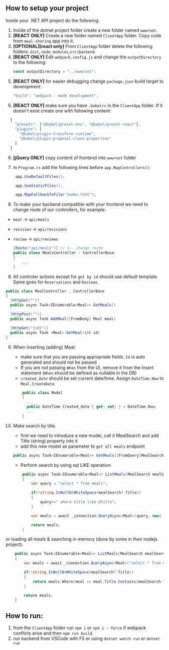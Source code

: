 ## How to setup your project

Inside your .NET API project do the following:

1. Inside of the dotnet project folder create a new folder named `wwwroot`.
2. **[REACT ONLY]** Create a new folder named `ClientApp` folder. Copy code from `meal-sharing` app into it.
3. **[OPTIONAL][react only]** From `ClientApp` folder delete the following folders: `dist`, `node_modules`,`src\backend`.
4. **[REACT ONLY]** Edit `webpack.config.js` and change the `outputDirectory` to the following:
   ```javascript
   const outputDirectory = "../wwwroot";
   ```
5. **[REACT ONLY]** for easier debugging change `package.json` build target to development:
   ```javascript
   "build": "webpack --mode development",
   ```
6. **[REACT ONLY]** make sure you have `.babelrc` in the `ClientApp` folder. If it doesn't exist create one with following content:

```javascript
  {
    "presets": ["@babel/preset-env", "@babel/preset-react"],
    "plugins": [
      "@babel/plugin-transform-runtime",
      "@babel/plugin-proposal-class-properties"
    ]
  }
```

6. **[jQuery ONLY]** copy content of frontend into `wwwroot` folder
7. In `Program.cs` add the following lines before `app.MapControllers()`:

   ```csharp
    app.UseDefaultFiles();

    app.UseStaticFiles();

    app.MapFallbackToFile("index.html");
   ```

8. To make your backend compatible with your frontend we need to change route of our controllers, for example:

- `meal` -> `api/meals`
- `revision` -> `api/revisions`
- `review` -> `api/reviews`

  ```csharp
  [Route("api/meals")] // <-- change route
  public class MealsController : ControllerBase
  {
      ...
  }
  ```

8. All controler actions except for `get by id` should use default template. Same goes for `Reservations` and `Reviews`.

```csharp
public class MealController : ControllerBase
{
  [HttpGet("")]
  public async Task<IEnumerable<Meal>> GetMeals()

  [HttpPost("")]
  public async Task AddMeal([FromBody] Meal meal)

  [HttpGet("{id}")]
  public async Task <Meal> GetMeal(int id)
}
```

9. When inserting (adding) Meal:

   - make sure that you are passing appropriate fields. `Id` is auto generated and should not be passed
   - If you are not passing `When` from the UI, remove it from the Insert statement (`When` should be defined as nullable in the DB)
   - `created_date` should be set current date/time. Assign `DateTime.Now` to `Meal.CreateDate`

   ```csharp
       public class Model
       {
         ...
         public DateTime Created_date { get; set; } = DateTime.Now;
         ...
       }
   ```

10. Make search by title.

    - first we need to introduce a new model, call it MealSearch and add Title (string) property into it
    - add this new model as parameter to `get all meals` endpoint

    ```csharp
    public async Task<IEnumerable<Meal>> GetMeals([FromQuery]MealSearch mealSearch)
    ```

    - Perform search by using sql LIKE operation:

    ```csharp
        public async Task<IEnumerable<Meal>> ListMeals(MealSearch mealSearch)
        {
            var query = "select * from meals";

            if(!string.IsNullOrWhiteSpace(mealSearch?.Title))
            {
                query+=" where title like @title";
            }

            var meals = await _connection.QueryAsync<Meal>(query, new{ Title = "%" + mealSearch.Title + "%"});

            return meals;
        }
    ```

or loading all meals & searching in memory (done by some in their nodejs project):

```csharp
    public async Task<IEnumerable<Meal>> ListMeals(MealSearch mealSearch)
    {
        var meals = await _connection.QueryAsync<Meal>("select * from meals");

        if(!string.IsNullOrWhiteSpace(mealSearch?.Title))
        {
            return meals.Where(meal => meal.Title.Contains(mealSearch.Title));
        }

        return meals;
    }
```

## How to run:

1. from the `ClientApp` folder run `npm i` or `npm i --force` if webpack conflicts arise and then `npm run build`.
2. run backend from VSCode with F5 or using `dotnet watch run` or `dotnet run`
